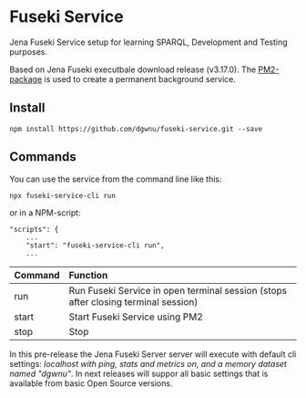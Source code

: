 # Fuseki Service
Jena Fuseki Service setup for learning SPARQL, Development and Testing purposes.  
  
Based on Jena Fuseki executbale download release (v3.17.0). The [PM2-package](https://github.com/Unitech/pm2) is used to create a permanent background service.

## Install

````
npm install https://github.com/dgwnu/fuseki-service.git --save
````

## Commands

You can use the service from the command line like this:

````
npx fuseki-service-cli run
````
or in a NPM-script:
````
"scripts": {
    ...
    "start": "fuseki-service-cli run",
    ...
````

| Command | Function |
|---------|:------------|
| run | Run Fuseki Service in open terminal session (stops after closing terminal session) |
| start | Start Fuseki Service using PM2 |
| stop | Stop
  
In this pre-release the Jena Fuseki Server server will execute with default cli settings: _localhost with ping, stats and metrics on, and a memory dataset named "dgwnu"_. In next releases will suppor all basic settings that is available from basic Open Source versions.